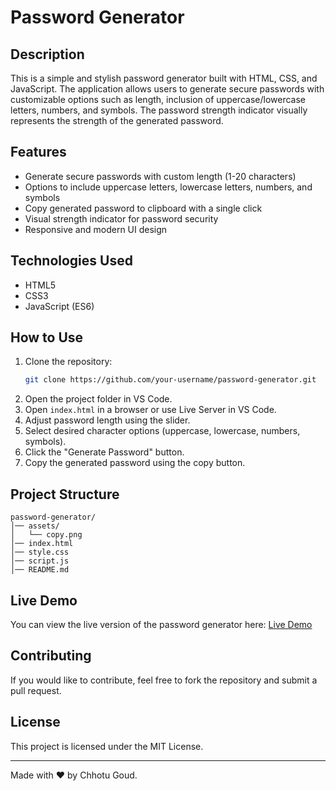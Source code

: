 # Password Generator

## Description
This is a simple and stylish password generator built with HTML, CSS, and JavaScript. The application allows users to generate secure passwords with customizable options such as length, inclusion of uppercase/lowercase letters, numbers, and symbols. The password strength indicator visually represents the strength of the generated password.

## Features
- Generate secure passwords with custom length (1-20 characters)
- Options to include uppercase letters, lowercase letters, numbers, and symbols
- Copy generated password to clipboard with a single click
- Visual strength indicator for password security
- Responsive and modern UI design

## Technologies Used
- HTML5
- CSS3
- JavaScript (ES6)

## How to Use
1. Clone the repository:
   ```sh
   git clone https://github.com/your-username/password-generator.git
   ```
2. Open the project folder in VS Code.
3. Open `index.html` in a browser or use Live Server in VS Code.
4. Adjust password length using the slider.
5. Select desired character options (uppercase, lowercase, numbers, symbols).
6. Click the "Generate Password" button.
7. Copy the generated password using the copy button.

## Project Structure
```
password-generator/
│── assets/
│   └── copy.png
│── index.html
│── style.css
│── script.js
│── README.md
```

## Live Demo
You can view the live version of the password generator here:
[Live Demo](https://password-generator-chhotu-goud.vercel.app/)

## Contributing
If you would like to contribute, feel free to fork the repository and submit a pull request.

## License
This project is licensed under the MIT License.

---
Made with ❤️ by Chhotu Goud.

